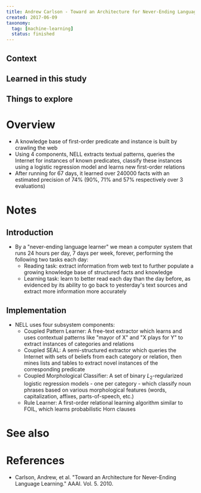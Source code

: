 ```yaml
---
title: Andrew Carlson - Toward an Architecture for Never-Ending Language Learning (2010)
created: 2017-06-09
taxonomy:
  tag: [machine-learning]
  status: finished
---
```


## Context

## Learned in this study

## Things to explore

# Overview
* A knowledge base of first-order predicate and instance is built by crawling the web
* Using 4 components, NELL extracts textual patterns, queries the Internet for instances of known predicates, classify these instances using a logistic regression model and learns new first-order relations
* After running for 67 days, it learned over 240000 facts with an estimated precision of 74% (90%, 71% and 57% respectively over 3 evaluations)

# Notes
## Introduction
* By a "never-ending language learner" we mean a computer system that runs 24 hours per day, 7 days per week, forever, performing the following two tasks each day:
	* Reading task: extract information from web text to further populate a growing knowledge base of structured facts and knowledge
	* Learning task: learn to better read each day than the day before, as evidenced by its ability to go back to yesterday's text sources and extract more information more accurately

## Implementation
* NELL uses four subsystem components:
	* Coupled Pattern Learner: A free-text extractor which learns and uses contextual patterns like "mayor of X" and "X plays for Y" to extract instances of categories and relations
	* Coupled SEAL: A semi-structured extractor which queries the Internet with sets of beliefs from each category or relation, then mines lists and tables to extract novel instances of the corresponding predicate
	* Coupled Morphological Classifier: A set of binary $L_2$-regularized logistic regression models - one per category - which classify noun phrases based on various morphological features (words, capitalization, affixes, parts-of-speech, etc.)
	* Rule Learner: A first-order relational learning algorithm similar to FOIL, which learns probabilistic Horn clauses

# See also

# References
* Carlson, Andrew, et al. "Toward an Architecture for Never-Ending Language Learning." AAAI. Vol. 5. 2010.
